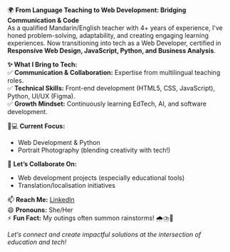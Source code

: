 🌍 **From Language Teaching to Web Development: Bridging Communication & Code**  
As a qualified Mandarin/English teacher with 4+ years of experience, I’ve honed problem-solving, adaptability, and creating engaging learning experiences. Now transitioning into tech as a Web Developer, certified in **Responsive Web Design, JavaScript, Python, and Business Analysis**.  

**✨ What I Bring to Tech:**  
✅ **Communication & Collaboration:** Expertise from multilingual teaching roles.  
✅ **Technical Skills:** Front-end development (HTML5, CSS, JavaScript), Python, UI/UX (Figma).  
✅ **Growth Mindset:** Continuously learning EdTech, AI, and software development.  

👩💻 **Current Focus:**  
- Web Development & Python  
- Portrait Photography (blending creativity with tech!)  

🤝 **Let’s Collaborate On:**  
- Web development projects (especially educational tools)  
- Translation/localisation initiatives  

📫 **Reach Me:** [LinkedIn](https://www.linkedin.com/in/yanan-wu-72b884257/)  
😄 **Pronouns:** She/Her  
⚡ **Fun Fact:** My outings often summon rainstorms! 🌧️⛈️🌈  

*Let’s connect and create impactful solutions at the intersection of education and tech!*

<!---
YananWu729/YananWu729 is a ✨ special ✨ repository because its `README.md` (this file) appears on your GitHub profile.
You can click the Preview link to take a look at your changes.
--->
